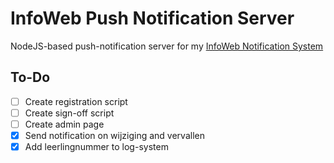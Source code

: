# InfoWeb Push Notification Server
NodeJS-based push-notification server for my [InfoWeb Notification System]("https://github.com/renzowesterbeek/Infoweb-Notifications")

## To-Do
- [ ] Create registration script
- [ ] Create sign-off script
- [ ] Create admin page
- [x] Send notification on wijziging and vervallen
- [x] Add leerlingnummer to log-system
